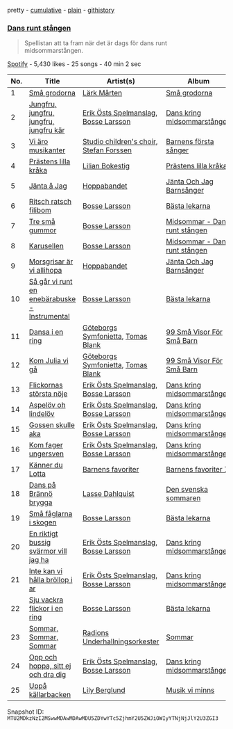 pretty - [cumulative](/playlists/cumulative/37i9dQZF1DWX6s7PHJnk94.md) - [plain](/playlists/plain/37i9dQZF1DWX6s7PHJnk94) - [githistory](https://github.githistory.xyz/mackorone/spotify-playlist-archive/blob/main/playlists/plain/37i9dQZF1DWX6s7PHJnk94)

### [Dans runt stången](https://open.spotify.com/playlist/37i9dQZF1DWX6s7PHJnk94)

> Spellistan att ta fram när det är dags för dans runt midsommarstången.

[Spotify](https://open.spotify.com/user/spotify) - 5,430 likes - 25 songs - 40 min 2 sec

| No. | Title | Artist(s) | Album | Length |
|---|---|---|---|---|
| 1 | [Små grodorna](https://open.spotify.com/track/7FqTiv9gX26hiCjoRyBTdd) | [Lärk Mårten](https://open.spotify.com/artist/0WelSiYwiTNzCcK4rOyfWk) | [Små grodorna](https://open.spotify.com/album/4EuCKwPUyNchi0gIrDef83) | 1:22 |
| 2 | [Jungfru, jungfru, jungfru, jungfru kär](https://open.spotify.com/track/0c74ZBuBLDM8EPeqKboz66) | [Erik Östs Spelmanslag](https://open.spotify.com/artist/5zImwYZ9YokHaIotFl5uff), [Bosse Larsson](https://open.spotify.com/artist/0kegLHgjdILMMhITTyenhi) | [Dans kring midsommarstången](https://open.spotify.com/album/1iP4uhhlm9NZhfG0zY70RG) | 2:03 |
| 3 | [Vi äro musikanter](https://open.spotify.com/track/0uTImG08eijXTtYyG8kisA) | [Studio children's choir](https://open.spotify.com/artist/6ixhu6XdTXY2x8UM5OitjC), [Stefan Forssen](https://open.spotify.com/artist/1SN4JCbIf9XUOpdZIuzCIc) | [Barnens första sånger](https://open.spotify.com/album/6wpWG93I5KEEHfIehhFVmM) | 0:46 |
| 4 | [Prästens lilla kråka](https://open.spotify.com/track/6FDARjuebXcy08AMLLftRk) | [Lilian Bokestig](https://open.spotify.com/artist/4gGXmFMnH9pQxFUPxjUu4e) | [Prästens lilla kråka](https://open.spotify.com/album/1dnxxDSjSURbR8TlgaOx7E) | 0:51 |
| 5 | [Jänta å Jag](https://open.spotify.com/track/3aeTU8sHA9dz7tJbywoIfO) | [Hoppabandet](https://open.spotify.com/artist/1AAYMFzUoflV61SWKt11mv) | [Jänta Och Jag Barnsånger](https://open.spotify.com/album/0zqcliNhJNmQDGI3r8Ws9o) | 1:56 |
| 6 | [Ritsch ratsch filibom](https://open.spotify.com/track/6JB4uUbg9ro29Q7xm4QUS8) | [Bosse Larsson](https://open.spotify.com/artist/0kegLHgjdILMMhITTyenhi) | [Bästa lekarna](https://open.spotify.com/album/33TGbTLQiPsKVY7ryNrIx1) | 1:15 |
| 7 | [Tre små gummor](https://open.spotify.com/track/3x53A20DcZX6AlXBqkbqos) | [Bosse Larsson](https://open.spotify.com/artist/0kegLHgjdILMMhITTyenhi) | [Midsommar \- Dans runt stången](https://open.spotify.com/album/4qACfKqnm0xTbXU6Qg2Rzi) | 2:02 |
| 8 | [Karusellen](https://open.spotify.com/track/2bQAPgQ2U0cg9vzktGrwhp) | [Bosse Larsson](https://open.spotify.com/artist/0kegLHgjdILMMhITTyenhi) | [Midsommar \- Dans runt stången](https://open.spotify.com/album/4qACfKqnm0xTbXU6Qg2Rzi) | 1:50 |
| 9 | [Morsgrisar är vi allihopa](https://open.spotify.com/track/3Vx96sIMEH0U9xovRyAvAh) | [Hoppabandet](https://open.spotify.com/artist/1AAYMFzUoflV61SWKt11mv) | [Jänta Och Jag Barnsånger](https://open.spotify.com/album/0zqcliNhJNmQDGI3r8Ws9o) | 0:55 |
| 10 | [Så går vi runt en enebärabuske \- Instrumental](https://open.spotify.com/track/0mOZVrJKspRSr2gySLuoiT) | [Bosse Larsson](https://open.spotify.com/artist/0kegLHgjdILMMhITTyenhi) | [Bästa lekarna](https://open.spotify.com/album/33TGbTLQiPsKVY7ryNrIx1) | 3:46 |
| 11 | [Dansa i en ring](https://open.spotify.com/track/7fs8gSXXO8JRmTZHx5OS2F) | [Göteborgs Symfonietta](https://open.spotify.com/artist/4nl9UTIL3ppsexgT6bAMuk), [Tomas Blank](https://open.spotify.com/artist/5SSD0QKd5eTn5pnNInsipO) | [99 Små Visor För Små Barn](https://open.spotify.com/album/69LGUviXcojk6ZdHFfeiue) | 0:27 |
| 12 | [Kom Julia vi gå](https://open.spotify.com/track/50rp8JyJDad0p5Jw2gw0Mo) | [Göteborgs Symfonietta](https://open.spotify.com/artist/4nl9UTIL3ppsexgT6bAMuk), [Tomas Blank](https://open.spotify.com/artist/5SSD0QKd5eTn5pnNInsipO) | [99 Små Visor För Små Barn](https://open.spotify.com/album/69LGUviXcojk6ZdHFfeiue) | 0:21 |
| 13 | [Flickornas största nöje](https://open.spotify.com/track/4MzIFX1Ua8ITfm8FCw7XC9) | [Erik Östs Spelmanslag](https://open.spotify.com/artist/5zImwYZ9YokHaIotFl5uff), [Bosse Larsson](https://open.spotify.com/artist/0kegLHgjdILMMhITTyenhi) | [Dans kring midsommarstången](https://open.spotify.com/album/1iP4uhhlm9NZhfG0zY70RG) | 1:18 |
| 14 | [Aspelöv oh lindelöv](https://open.spotify.com/track/1pUG6qDr2ihOghgXwOpMmN) | [Erik Östs Spelmanslag](https://open.spotify.com/artist/5zImwYZ9YokHaIotFl5uff), [Bosse Larsson](https://open.spotify.com/artist/0kegLHgjdILMMhITTyenhi) | [Dans kring midsommarstången](https://open.spotify.com/album/1iP4uhhlm9NZhfG0zY70RG) | 1:37 |
| 15 | [Gossen skulle aka](https://open.spotify.com/track/3KQ8Beh0QbZ28fJoWYocKa) | [Erik Östs Spelmanslag](https://open.spotify.com/artist/5zImwYZ9YokHaIotFl5uff), [Bosse Larsson](https://open.spotify.com/artist/0kegLHgjdILMMhITTyenhi) | [Dans kring midsommarstången](https://open.spotify.com/album/1iP4uhhlm9NZhfG0zY70RG) | 1:43 |
| 16 | [Kom fager ungersven](https://open.spotify.com/track/6aIM7svSC6hV3zrhSeSNis) | [Erik Östs Spelmanslag](https://open.spotify.com/artist/5zImwYZ9YokHaIotFl5uff), [Bosse Larsson](https://open.spotify.com/artist/0kegLHgjdILMMhITTyenhi) | [Dans kring midsommarstången](https://open.spotify.com/album/1iP4uhhlm9NZhfG0zY70RG) | 1:56 |
| 17 | [Känner du Lotta](https://open.spotify.com/track/2ShziL2WfIGm6HVa6JykMU) | [Barnens favoriter](https://open.spotify.com/artist/7uFKjNp91YjtXbNQTdNQlW) | [Barnens favoriter 7](https://open.spotify.com/album/77hch7Cxx55ZVlfcJR8sBW) | 1:59 |
| 18 | [Dans på Brännö brygga](https://open.spotify.com/track/0i9Nnaj8y6geVsGu64jQCm) | [Lasse Dahlquist](https://open.spotify.com/artist/2QHYFZGCFIoIlU2GrAj664) | [Den svenska sommaren](https://open.spotify.com/album/5P5XwOAYMZleMz7HLqTYlX) | 3:38 |
| 19 | [Små fåglarna i skogen](https://open.spotify.com/track/0SLD0Zb0sIWpVtDLE0sal8) | [Bosse Larsson](https://open.spotify.com/artist/0kegLHgjdILMMhITTyenhi) | [Bästa lekarna](https://open.spotify.com/album/33TGbTLQiPsKVY7ryNrIx1) | 1:34 |
| 20 | [En riktigt bussig svärmor vill jag ha](https://open.spotify.com/track/7De8IQjqFHJbicUevrtkdK) | [Erik Östs Spelmanslag](https://open.spotify.com/artist/5zImwYZ9YokHaIotFl5uff), [Bosse Larsson](https://open.spotify.com/artist/0kegLHgjdILMMhITTyenhi) | [Dans kring midsommarstången](https://open.spotify.com/album/1iP4uhhlm9NZhfG0zY70RG) | 1:30 |
| 21 | [Inte kan vi hålla bröllop i ar](https://open.spotify.com/track/6z4eag9lqV1lEm4eTWwuYW) | [Erik Östs Spelmanslag](https://open.spotify.com/artist/5zImwYZ9YokHaIotFl5uff), [Bosse Larsson](https://open.spotify.com/artist/0kegLHgjdILMMhITTyenhi) | [Dans kring midsommarstången](https://open.spotify.com/album/1iP4uhhlm9NZhfG0zY70RG) | 1:02 |
| 22 | [Sju vackra flickor i en ring](https://open.spotify.com/track/1UljTZNjOmmVenXCaaPEwf) | [Bosse Larsson](https://open.spotify.com/artist/0kegLHgjdILMMhITTyenhi) | [Bästa lekarna](https://open.spotify.com/album/33TGbTLQiPsKVY7ryNrIx1) | 1:53 |
| 23 | [Sommar, Sommar, Sommar](https://open.spotify.com/track/1YwMkRv4pQwJcDLNQ86p6g) | [Radions Underhallningsorkester](https://open.spotify.com/artist/7ekQSEOZHUS6bUkOqBTDwh) | [Sommar](https://open.spotify.com/album/7oc5uzYL2PcG9yXihY8fB6) | 0:44 |
| 24 | [Opp och hoppa, sitt ej och dra dig](https://open.spotify.com/track/3eh3zxibGqNiZE0EWOTxQt) | [Erik Östs Spelmanslag](https://open.spotify.com/artist/5zImwYZ9YokHaIotFl5uff), [Bosse Larsson](https://open.spotify.com/artist/0kegLHgjdILMMhITTyenhi) | [Dans kring midsommarstången](https://open.spotify.com/album/1iP4uhhlm9NZhfG0zY70RG) | 0:46 |
| 25 | [Uppå källarbacken](https://open.spotify.com/track/68sx2L7W1EHJbWflGm3zcG) | [Lily Berglund](https://open.spotify.com/artist/4Nyl3xHIedqFlfgIoTfK4n) | [Musik vi minns](https://open.spotify.com/album/4WlO54WIrNqdNeS5TZnfBT) | 2:38 |

Snapshot ID: `MTU2MDkzNzI2MSwwMDAwMDAwMDU5ZDYwYTc5ZjhmY2U5ZWJiOWIyYTNjNjJlY2U3ZGI3`
